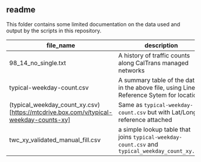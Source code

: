 readme   
------   
This folder contains some limited documentation on the data used and output by the scripts in this repository.  

file_name|description
--------|-----------
98_14_no_single.txt|A history of traffic counts along CalTrans managed networks  
typical-weekday-count.csv|A summary table of the data in the above file, using Linear Reference Sytem for location
(typical_weekday_count_xy.csv)[https://mtcdrive.box.com/v/typical-weekday-counts-xy]|Same as `typical-weekday-count.csv` but with Lat/Long reference attached   
twc_xy_validated_manual_fill.csv|a simple lookup table that joins `typical-weekday-count.csv` and `typical_weekday_count_xy.csv`

  

